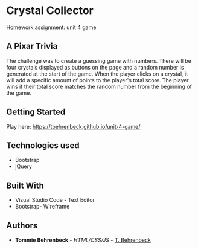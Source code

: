 # Crystal Collector
Homework assignment: unit 4 game

## A Pixar Trivia

The challenge was to create a guessing game with numbers. There will be four crystals displayed as buttons on the page and a random number is generated at the start of the game. When the player clicks on a crystal, it will add a specific amount of points to the player's total score. The player wins if their total score matches the random number from the beginning of the game.


## Getting Started 
Play here: https://tbehrenbeck.github.io/unit-4-game/

## Technologies used
- Bootstrap
- jQuery

## Built With

* Visual Studio Code - Text Editor
* Bootstrap- Wireframe

## Authors

* **Tommie Behrenbeck** - *HTML/CSS/JS* - [T. Behrenbeck](https://github.com/tbehrenbeck)
